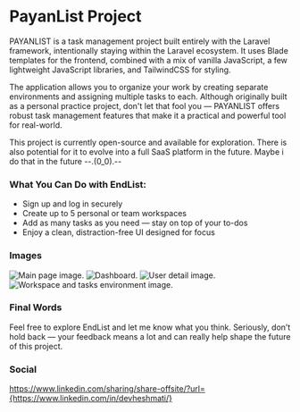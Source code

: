 # PayanList Project

PAYANLIST is a task management project built entirely with the Laravel framework, intentionally staying within the Laravel ecosystem. It uses Blade templates for the frontend, combined with a mix of vanilla JavaScript, a few lightweight JavaScript libraries, and TailwindCSS for styling.

The application allows you to organize your work by creating separate environments and assigning multiple tasks to each. Although originally built as a personal practice project, don't let that fool you — PAYANLIST offers robust task management features that make it a practical and powerful tool for real-world.

This project is currently open-source and available for exploration. There is also potential for it to evolve into a full SaaS platform in the future. Maybe i do that in the future --.(0_0).--

### What You Can Do with EndList:

- Sign up and log in securely
- Create up to 5 personal or team workspaces
- Add as many tasks as you need — stay on top of your to-dos
- Enjoy a clean, distraction-free UI designed for focus

### Images
![Main page image.](https://github.com/devheshmati/laravel_project_01/blob/master/public/images/overview/Screenshot%202025-07-19%20at%2014-19-56%20Home%20Page.webp)
![Dashboard.](https://github.com/devheshmati/laravel_project_01/blob/master/public/images/overview/Screenshot%202025-07-20%20at%2013-29-33%20User%20Panel%20Dashboard%20Page.webp)
![User detail image.](https://github.com/devheshmati/laravel_project_01/blob/master/public/images/overview/Screenshot%202025-07-20%20at%2013-02-01%20User%20Panel%20Profile%20Page.webp)
![Workspace and tasks environment image.](https://github.com/devheshmati/laravel_project_01/blob/master/public/images/overview/Screenshot%202025-07-20%20at%2013-29-16%20User%20Panel%20Daily%20Tasks%20Page.webp)

### Final Words
Feel free to explore EndList and let me know what you think. Seriously, don’t hold back — your feedback means a lot and can really help shape the future of this project.

### Social
https://www.linkedin.com/sharing/share-offsite/?url={https://www.linkedin.com/in/devheshmati/}
